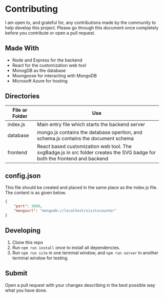 # Contributing

I am open to, and grateful for, any contributions made by the community to help develop this project. Please go through this document once completely before you contribute or open a pull request.

## Made With

- Node and Express for the backend
- React for the customization web tool
- MonogDB as the database
- Moongoose for interacting with MongoDB
- Microsoft Azure for hosting

## Directories

| **File or Folder** | **Use** |
| --- | --- |
| index.js | Main entry file which starts the backend server |
| database | mongo.js contains the database opertion, and schema.js contains the document schema |
| frontend | React based customization web tool. The svgBadge.js in src folder creates the SVG badge for both the frontend and backend |

## config.json

This file should be created and placed in the same place as the index.js file. The content is as given below.

```json
{
    "port": 3000,
    "mongourl": "mongodb://localhost/visitscounter"
}
```

## Developing

1. Clone this repo
2. Run `npm run install` once to install all dependencies.
3. Run `npm run site` in one terminal window, and `npm run server` in another terminal window for testing.

## Submit

Open a pull request with your changes describing in the best possible way what you have done.
